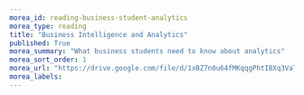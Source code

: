 ```yaml
---
morea_id: reading-business-student-analytics
morea_type: reading
title: "Business Intelligence and Analytics"
published: True
morea_summary: "What business students need to know about analytics"
morea_sort_order: 1
morea_url: "https://drive.google.com/file/d/1xBZ7n0u64fMKqqgPhtIBXq3VaTPXRyK-/view?usp=sharing"
morea_labels: 
---
```

